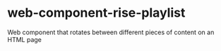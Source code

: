 # web-component-rise-playlist
Web component that rotates between different pieces of content on an HTML page
